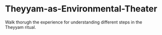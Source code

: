 # Theyyam-as-Environmental-Theater
Walk thorugh the experience for understanding different steps in the Theyyam ritual. 
